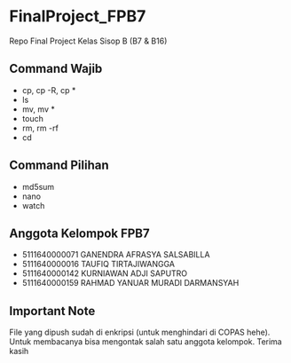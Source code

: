 # FinalProject_FPB7
Repo Final Project Kelas Sisop B (B7 &amp; B16)

<h2>Command Wajib</h2>

* cp,  cp -R, cp *
* ls
* mv, mv *
* touch
* rm, rm -rf
* cd

<h2>Command Pilihan</h2>

* md5sum
* nano
* watch

<h2>Anggota Kelompok FPB7</h2>

* 5111640000071	GANENDRA AFRASYA SALSABILLA
* 5111640000016	TAUFIQ TIRTAJIWANGGA
* 5111640000142	KURNIAWAN ADJI SAPUTRO
* 5111640000159	RAHMAD YANUAR MURADI DARMANSYAH

<h2>Important Note</h2>
File yang dipush sudah di enkripsi (untuk menghindari di COPAS hehe). Untuk membacanya bisa mengontak salah satu anggota kelompok. Terima kasih
